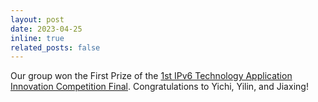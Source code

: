 ```yaml
---
layout: post
date: 2023-04-25
inline: true
related_posts: false
---
```


Our group won the First Prize of the [1st IPv6 Technology Application Innovation Competition Final](https://mp.weixin.qq.com/s/feITZwDwMgiS8GJ8sMSxhg). Congratulations to Yichi, Yilin, and Jiaxing!
